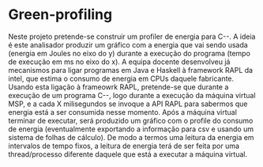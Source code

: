 # Green-profiling
Neste projeto pretende-se construir um profiler de energia para C--. A ideia é este analisador produzir um gráfico com a energia que vai sendo usada (energia em Joules no eixo do y) durante a execução do programa (tempo de execução em ms no eixo do x). A equipa docente desenvolveu já mecanismos para ligar programas em Java e Haskell à framework RAPL da intel, que estima o consumo de energia em CPUs daquele fabricante. Usando esta ligação à frameowrk RAPL, pretende-se que durante a execução de um programa C--, logo durante a execução da máquina virtual MSP, e a cada X milisegundos se invoque a API RAPL para sabermos que energia está a ser consumida nesse momento. Após a máquina virtual terminar de executar, será produzido um gráfico com o profile do consumo de energia (eventualmente exportando a informação para csv e usando um sistema de folhas de cálculo). De modo a termos uma leitura da energia em intervalos de tempo fixos, a leitura de energia terá de ser feita por uma thread/processo diferente daquele que está a executar a máquina virtual.
